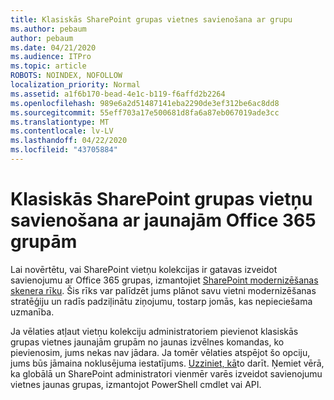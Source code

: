 ```yaml
---
title: Klasiskās SharePoint grupas vietnes savienošana ar grupu
ms.author: pebaum
author: pebaum
ms.date: 04/21/2020
ms.audience: ITPro
ms.topic: article
ROBOTS: NOINDEX, NOFOLLOW
localization_priority: Normal
ms.assetid: a1f6b170-bead-4e1c-b119-f6affd2b2264
ms.openlocfilehash: 989e6a2d51487141eba2290de3ef312be6ac8dd8
ms.sourcegitcommit: 55eff703a17e500681d8fa6a87eb067019ade3cc
ms.translationtype: MT
ms.contentlocale: lv-LV
ms.lasthandoff: 04/22/2020
ms.locfileid: "43705884"
---
```

# <a name="connect-classic-sharepoint-team-sites-to-new-office-365-groups"></a>Klasiskās SharePoint grupas vietņu savienošana ar jaunajām Office 365 grupām

Lai novērtētu, vai SharePoint vietņu kolekcijas ir gatavas izveidot savienojumu ar Office 365 grupas, izmantojiet [SharePoint modernizēšanas skenera rīku](https://go.microsoft.com/fwlink/?linkid=873066). Šis rīks var palīdzēt jums plānot savu vietni modernizēšanas stratēģiju un radīs padziļinātu ziņojumu, tostarp jomās, kas nepieciešama uzmanība.
  
Ja vēlaties atļaut vietņu kolekciju administratoriem pievienot klasiskās grupas vietnes jaunajām grupām no jaunas izvēlnes komandas, ko pievienosim, jums nekas nav jādara. Ja tomēr vēlaties atspējot šo opciju, jums būs jāmaina noklusējuma iestatījums. [Uzziniet, kā](https://go.microsoft.com/fwlink/?linkid=2004316)to darīt. Ņemiet vērā, ka globālā un SharePoint administratori vienmēr varēs izveidot savienojumu vietnes jaunas grupas, izmantojot PowerShell cmdlet vai API.
  

